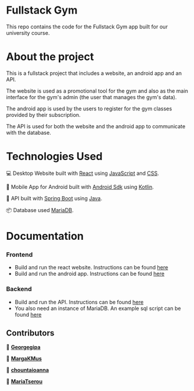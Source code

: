 # Fullstack Gym

This repo contains the code for the Fullstack Gym app built for our university course.

# About the project
This is a fullstack project that includes a website, an android app and an API. 

The website is used as a promotional tool for the gym and also as the main interface for the gym's admin (the user that manages the gym's data).

The android app is used by the users to register for the gym classes provided by their subscription.

The API is used for both the website and the android app to communicate with the database.

# Technologies Used

💻 Desktop Website built with [React](https://reactjs.org/) using [JavaScript](https://www.javascript.com/) and [CSS](https://developer.mozilla.org/en-US/docs/Web/CSS).

📱 Mobile App for Android built with  [Android Sdk](https://developer.android.com/) using [Kotlin](https://kotlinlang.org/).

🍃 API built with [Spring Boot](https://spring.io/projects/spring-boot) using [Java](https://www.java.com/en/).

📦 Database used [MariaDB](https://mariadb.org/).

# Documentation

### Frontend
* Build and run the react website. Instructions can be found [here](/Frontend/React_Website/README.md)
* Build and run the android app. Instructions can be found [here](/Frontend/Android/README.md)

### Backend
* Build and run the API. Instructions can be found [here](/Backend/README.md)
* You also need an instance of MariaDB. An example sql script can be found [here](/DB/test_db.sql)

## Contributors

👤 [**Georgegipa**](https://github.com/Georgegipa)

👤 [**MargaKMus**](https://github.com/MargaKMus)

👤 [**chountaioanna**](https://github.com/chountaioanna)

👤 [**MariaTserou**](https://github.com/MariaTserou)